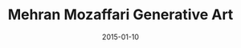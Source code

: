 ---
title: Mehran Mozaffari Generative Art
date: 2015-01-10
layout: Artwork
gridtype: 1
videofile: 
artworks:
- image: ../../assets/s_003/a01.jpg
- image: ../../assets/s_003/a02.jpg
- image: ../../assets/s_003/a03.jpg
- image: ../../assets/s_003/a04.jpg
- image: ../../assets/s_003/a05.jpg 
- image: ../../assets/s_003/a06.jpg
- image: ../../assets/s_003/a07.jpg
- image: ../../assets/s_003/a08.jpg
- image: ../../assets/s_003/a09.jpg
- image: ../../assets/s_003/a10.jpg 
- image: ../../assets/s_003/a11.jpg  
- image: ../../assets/s_003/a12.jpg   
- image: ../../assets/s_003/a13.jpg
- image: ../../assets/s_003/a14.jpg 
- image: ../../assets/s_003/a15.jpg  
- image: ../../assets/s_003/a16.jpg
- image: ../../assets/s_003/a17.jpg 
- image: ../../assets/s_003/a18.jpg  
- image: ../../assets/s_003/a19.jpg  
- image: ../../assets/s_003/a20.jpg                 
caption: 
  line1: UNTITLED, 2014
  line2: Custom software (color, sound), computer, handwritten letters in Persian Nastaliq style, calligraphy
  line3: Dimensions variable, landscape orientation, square
  line4: 
  credit: 
featuredArtwork: ../assets/s_003/a01.png
thumbnail:
  image: ../assets/s_003/t.jpg 
  caption: Artwork1 caption!
---